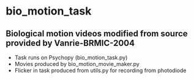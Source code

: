 # bio_motion_task

## Biological motion videos modified from source provided by Vanrie-BRMIC-2004

- Task runs on Psychopy (bio_motion_task.py)
- Movies produced by bio_motion_movie_maker.py
- Flicker in task produced from utils.py for recording from photodiode
